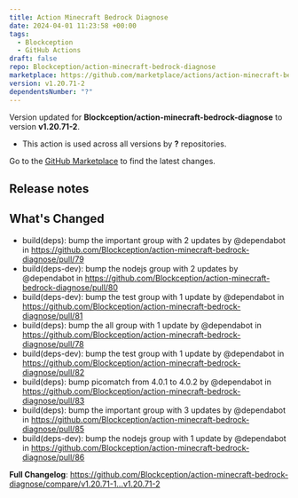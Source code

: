 ```yaml
---
title: Action Minecraft Bedrock Diagnose
date: 2024-04-01 11:23:58 +00:00
tags:
  - Blockception
  - GitHub Actions
draft: false
repo: Blockception/action-minecraft-bedrock-diagnose
marketplace: https://github.com/marketplace/actions/action-minecraft-bedrock-diagnose
version: v1.20.71-2
dependentsNumber: "?"
---
```



Version updated for **Blockception/action-minecraft-bedrock-diagnose** to version **v1.20.71-2**.
- This action is used across all versions by **?** repositories.

Go to the [GitHub Marketplace](https://github.com/marketplace/actions/action-minecraft-bedrock-diagnose) to find the latest changes.

## Release notes

## What's Changed
* build(deps): bump the important group with 2 updates by @dependabot in https://github.com/Blockception/action-minecraft-bedrock-diagnose/pull/79
* build(deps-dev): bump the nodejs group with 2 updates by @dependabot in https://github.com/Blockception/action-minecraft-bedrock-diagnose/pull/80
* build(deps-dev): bump the test group with 1 update by @dependabot in https://github.com/Blockception/action-minecraft-bedrock-diagnose/pull/81
* build(deps): bump the all group with 1 update by @dependabot in https://github.com/Blockception/action-minecraft-bedrock-diagnose/pull/78
* build(deps-dev): bump the test group with 1 update by @dependabot in https://github.com/Blockception/action-minecraft-bedrock-diagnose/pull/82
* build(deps): bump picomatch from 4.0.1 to 4.0.2 by @dependabot in https://github.com/Blockception/action-minecraft-bedrock-diagnose/pull/83
* build(deps): bump the important group with 3 updates by @dependabot in https://github.com/Blockception/action-minecraft-bedrock-diagnose/pull/85
* build(deps-dev): bump the nodejs group with 1 update by @dependabot in https://github.com/Blockception/action-minecraft-bedrock-diagnose/pull/86


**Full Changelog**: https://github.com/Blockception/action-minecraft-bedrock-diagnose/compare/v1.20.71-1...v1.20.71-2
